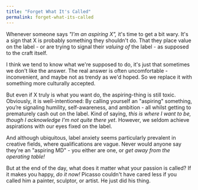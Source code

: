 ```yaml
---
title: "Forget What It's Called"
permalink: forget-what-its-called
---
```


Whenever someone says *"I'm an aspiring X",* it's time to get a bit wary. It's a sign that X is probably something they shouldn't do. That they place value on the label - or are trying to signal their *valuing of* the label - as supposed to the craft itself.

I think we tend to know what we're supposed to do, it's just that sometimes we don't like the answer. The real answer is often uncomfortable - inconvenient, and maybe not as trendy as we'd hoped. So we replace it with something more culturally accepted.

But even if X truly is what you want do, the aspiring-thing is still toxic. Obviously, it is well-intentioned: By calling yourself an "aspiring" something, you’re signaling humility, self-awareness, and ambition - all whilst getting to prematurely cash out on the label. Kind of saying, *this is where I want to be, though I acknowledge I'm not quite there yet*. However, we seldom achieve aspirations with our eyes fixed on the label.

And although ubiquitous, label anxiety seems particularly prevalent in creative fields, where qualifications are vague. Never would anyone say they're an "aspiring MD" - you either are one, or *get away from the operating table!*

But at the end of the day, what does it matter what your passion is called? If it makes you happy, *do it now!* Picasso couldn't have cared less if you called him a painter, sculptor, or artist. He just did his thing.
